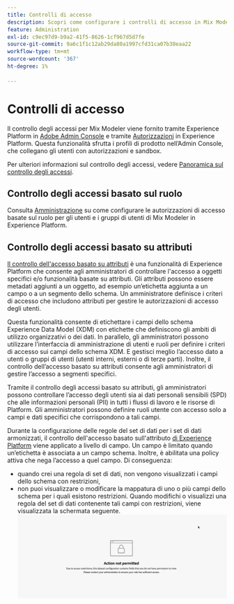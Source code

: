 ```yaml
---
title: Controlli di accesso
description: Scopri come configurare i controlli di accesso in Mix Modeler.
feature: Administration
exl-id: c9ec97d9-b9a2-41f5-8626-1cf967d5d7fe
source-git-commit: 9a6c1f1c12ab29da80a1997cfd31ca07b38eaa22
workflow-type: tm+mt
source-wordcount: '367'
ht-degree: 1%

---
```


# Controlli di accesso

Il controllo degli accessi per Mix Modeler viene fornito tramite Experience Platform in [Adobe Admin Console](https://adminconsole.adobe.com/) e tramite [Autorizzazioni](https://experienceleague.adobe.com/it/docs/experience-platform/access-control/home#platform-permissions) in Experience Platform. Questa funzionalità sfrutta i profili di prodotto nell’Admin Console, che collegano gli utenti con autorizzazioni e sandbox.

Per ulteriori informazioni sul controllo degli accessi, vedere [Panoramica sul controllo degli accessi](https://experienceleague.adobe.com/it/docs/experience-platform/access-control/home).

## Controllo degli accessi basato sul ruolo

Consulta [Amministrazione](../main-guide/administration.md) su come configurare le autorizzazioni di accesso basate sul ruolo per gli utenti e i gruppi di utenti di Mix Modeler in Experience Platform.

## Controllo degli accessi basato su attributi

[Il controllo dell&#39;accesso basato su attributi](https://experienceleague.adobe.com/it/docs/experience-platform/access-control/abac/overview) è una funzionalità di Experience Platform che consente agli amministratori di controllare l&#39;accesso a oggetti specifici e/o funzionalità basate su attributi. Gli attributi possono essere metadati aggiunti a un oggetto, ad esempio un’etichetta aggiunta a un campo o a un segmento dello schema. Un amministratore definisce i criteri di accesso che includono attributi per gestire le autorizzazioni di accesso degli utenti.

Questa funzionalità consente di etichettare i campi dello schema Experience Data Model (XDM) con etichette che definiscono gli ambiti di utilizzo organizzativi o dei dati. In parallelo, gli amministratori possono utilizzare l’interfaccia di amministrazione di utenti e ruoli per definire i criteri di accesso sui campi dello schema XDM. E gestisci meglio l’accesso dato a utenti o gruppi di utenti (utenti interni, esterni o di terze parti). Inoltre, il controllo dell’accesso basato su attributi consente agli amministratori di gestire l’accesso a segmenti specifici.

Tramite il controllo degli accessi basato su attributi, gli amministratori possono controllare l’accesso degli utenti sia ai dati personali sensibili (SPD) che alle informazioni personali (PII) in tutti i flussi di lavoro e le risorse di Platform. Gli amministratori possono definire ruoli utente con accesso solo a campi e dati specifici che corrispondono a tali campi.

Durante la configurazione delle regole del set di dati per i set di dati armonizzati, il controllo dell&#39;accesso basato sull&#39;attributo [di Experience Platform](https://experienceleague.adobe.com/it/docs/experience-platform/access-control/abac/overview) viene applicato a livello di campo. Un campo è limitato quando un’etichetta è associata a un campo schema. Inoltre, è abilitata una policy attiva che nega l’accesso a quel campo. Di conseguenza:

* quando crei una regola di set di dati, non vengono visualizzati i campi dello schema con restrizioni,
* non puoi visualizzare o modificare la mappatura di uno o più campi dello schema per i quali esistono restrizioni. Quando modifichi o visualizzi una regola del set di dati contenente tali campi con restrizioni, viene visualizzata la schermata seguente.
  ![Azione non consentita](/help/assets/action-not-permitted.png)
